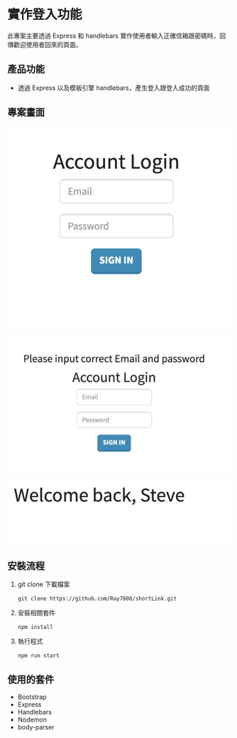 # 實作登入功能

此專案主要透過 Express 和 handlebars 實作使用者輸入正確信箱跟密碼時，回傳歡迎使用者回來的頁面。

## 產品功能

-   透過 Express 以及模板引擎 handlebars，產生登入跟登入成功的頁面

## 專案畫面

![image](https://github.com/Ray7808/accountLogin/blob/main/img/loginPage.png)

![image](https://github.com/Ray7808/accountLogin/blob/main/img/wrongPage.png)

![image](https://github.com/Ray7808/accountLogin/blob/main/img/successPage.png)

## 安裝流程

1. git clone 下載檔案

    ```
    git clone https://github.com/Ray7808/shortLink.git
    ```

2. 安裝相關套件

    ```
    npm install
    ```

3. 執行程式
    ```
    npm run start
    ```

## 使用的套件

-   Bootstrap
-   Express
-   Handlebars
-   Nodemon
-   body-parser
